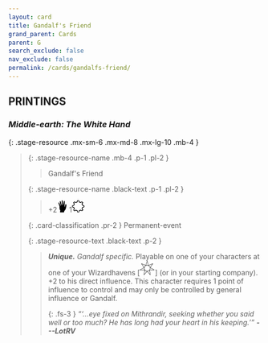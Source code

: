 ```yaml
---
layout: card
title: Gandalf's Friend
grand_parent: Cards
parent: G
search_exclude: false
nav_exclude: false
permalink: /cards/gandalfs-friend/
---
```


## PRINTINGS


### _Middle-earth: The White Hand_

{: .stage-resource .mx-sm-6 .mx-md-8 .mx-lg-10 .mb-4 }
> {: .stage-resource-name .mb-4 .p-1 .pl-2 }
> > <div class="card-mp"></div>
> > <div class="card-name">Gandalf's Friend</div>
>
> {: .stage-resource-name .black-text .p-1 .pl-2 }
> > +2![](/assets/images/di.svg) 1![](/assets/images/stage-point.svg)
>
> {: .card-classification .pr-2 }
> Permanent-event
>
> {: .stage-resource-text .black-text .p-2 }
> > _**Unique.**_ _Gandalf specific._ Playable on one of your characters at one of your Wizardhavens \[![](/assets/images/free-haven.svg)] (or in your starting company). +2 to his direct influence. This character requires 1 point of influence to control and may only be controlled by general influence or Gandalf.   
> > 
> > {: .fs-3 } 
> > _“‘...eye fixed on Mithrandir, seeking whether you said well or too much? He has long had your heart in his keeping.’”_ ***---&#65279;LotRV*** 
> 
